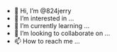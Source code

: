 - 👋 Hi, I’m @824jerry
- 👀 I’m interested in ...
- 🌱 I’m currently learning ...
- 💞️ I’m looking to collaborate on ...
- 📫 How to reach me ...

<!---
824jerry/824jerry is a ✨ special ✨ repository because its `README.md` (this file) appears on your GitHub profile.
You can click the Preview link to take a look at your changes.
--->
